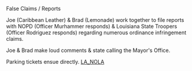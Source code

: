 False Claims / Reports

Joe (Caribbean Leather) & Brad (Lemonade) work together to file reports with NOPD (Officer Murhammer responds) & Louisiana State Troopers (Officer Rodriguez responds) regarding numerous ordinance infringement claims.

Joe & Brad make loud comments & state calling the Mayor's Office.

Parking tickets ensue directly.
[LA_NOLA](LA_NOLA.md) 

